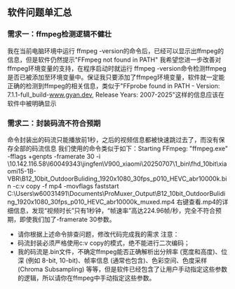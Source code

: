 ## 软件问题单汇总

### 需求一：ffmpeg检测逻辑不健壮
我在当前电脑环境中运行 ffmpeg -version的命令后，已经可以显示出ffmpeg的信息，但是软件仍然提示"FFmpeg not found in PATH"
我希望您进一步改善对ffmpeg环境变量的支持，在程序启动时就运行 ffmpeg -version命令检测ffmpeg是否已被添加至环境变量中。保证我只要添加了ffmpeg环境变量，软件就一定能正确的检测到ffmpeg的相关信息，类似于"FFprobe found in PATH - Version: 7.1.1-full_build-www.gyan.dev, Release Years: 2007-2025"这样的信息应该在软件中被明确显示


### 需求二：封装码流不符合预期
命令封装出的码流只能播放前1秒，之后的视频信息都被快速跳过去了，而没有保存全部的码流信息
我们使用的命令类似于如下：Starting FFmpeg: "ffmpeg.exe" -fflags +genpts -framerate 30 -i \\10.142.116.58\l60049343\jingfen\V900_xiaomi\20250707\1_bin\fhd_10bit\xiaomi15-1B-VBR\B12_10bit_OutdoorBuliding_1920x1080_30fps_p010_HEVC_abr10000k.bin -c:v copy -f mp4 -movflags faststart C:\Users\w60031491\Documents\ProMuxer_Output\B12_10bit_OutdoorBuliding_1920x1080_30fps_p010_HEVC_abr10000k_muxed.mp4
右键查看.mp4的详细信息，发现“视频时长”只有1秒钟，“帧速率”高达224.96帧/秒，完全不符合预期，即使我们加了-framerate 30参数。

- 请你根据上述命令排查问题，修改代码完成我的需求
注意：
- 码流封装必须严格使用c:v copy的模式，绝不能进行二次编码；
- 我的码流是.bin文件，不确定ffmpeg能否正确解析出分辨率 (宽度和高度)、位深 (例如 8-bit, 10-bit)、帧率信息 (通常也包含)、色彩空间、色度采样 (Chroma Subsampling) 等等，但是软件已经包含了让用户手动指定这些参数的逻辑，所以请你在ffmpeg中手动指定这些参数。
